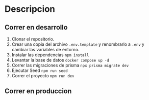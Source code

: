 # Descripcion

## Correr en desarrollo

1. Clonar el repositorio.
2. Crear una copia del archivo ```.env.template``` y renombrarlo a ```.env``` y cambiar las variables de entorno.
3. Instalar las dependencias ```npm install```
4. Levantar la base de datos ```docker compose up -d```
5. Correr las migraciones de prisma ```npx prisma migrate dev```
6. Ejecutar Seed ```npm run seed```
7. Correr el proyecto  ```npm run dev```


## Correr en produccion

